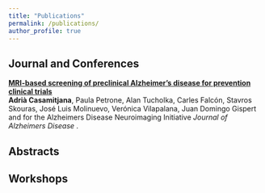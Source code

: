 ```yaml
---
title: "Publications"
permalink: /publications/
author_profile: true
---
```



## Journal and Conferences

<b>[MRI-based screening of preclinical Alzheimer’s disease for prevention clinical trials](https://acasamitjana.github.io/personal-webpage-jekyll/publication/2018-JAD-MRI-based)</b> <br> 
<b>Adrià Casamitjana</b>, Paula Petrone, Alan Tucholka, Carles Falcón, Stavros Skouras, José Luis Molinuevo, Verónica Vilapalana, Juan Domingo Gispert and for the Alzheimers Disease Neuroimaging Initiative
<i>Journal of Alzheimers Disease </i>.


## Abstracts


## Workshops


